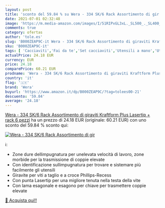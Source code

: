 ```yaml
---
layout: post
title: 'sconto del 59.84 % su Wera - 334 SK/6 Rack Assortimento di gir  '
date: 2021-07-01 02:32:48
image: 'https://m.media-amazon.com/images/I/51RIPxGL3xL._SL500_._SL400_.jpg'
comments: true
category: ofertas
author: 'tole.es'
slug: 'B000ZEAP9C-it Wera - 334 SK/6 Rack Assortimento di giraviti Kraftform...'
sku: 'B000ZEAP9C-it'
tags: [ 'Cacciaviti','Fai da te','Set cacciaviti','Utensili a mano','Utensili elettrici e a mano','wera', ]
actualPrice: 24.18 EUR
currency: EUR
price: 24.18
comparePrice: 60.21 EUR
prodname: 'Wera - 334 SK/6 Rack Assortimento di giraviti Kraftform Plus Lasertip + rack  6 pezzi'
country: 'it'
flag: '🇮🇹'
brand: 'Wera'
buyurl: 'https://www.amazon.it/dp/B000ZEAP9C/?tag=tolees00-21'
descuento: '59.84'
average: '24.18'
---
```


[Wera - 334 SK/6 Rack Assortimento di giraviti Kraftform Plus Lasertip + rack  6 pezzi](https://www.amazon.it/dp/B000ZEAP9C/?tag=tolees00-21) ha un prezzo di 24.18 EUR (originale: 60.21 EUR) con uno sconto del 59.84 % sconto qui:

[![Wera - 334 SK/6 Rack Assortimento di gir](https://m.media-amazon.com/images/I/51RIPxGL3xL._SL500_._SL400_.jpg)](https://www.amazon.it/dp/B000ZEAP9C/?tag=tolees00-21)

ℹ️:

- Zone dure dellimpugnatura per unelevata velocità di lavoro, zone morbide per la trasmissione di coppie elevate
- Con identificazione sullimpugnatura per trovare e sistemare più facilmente gli utensili
- Giravite per viti a taglio e a croce Phillips-Recess
- Con punta Lasertip per una migliore tenuta nella testa della vite
- Con lama esagonale e esagono per chiave per trasmettere coppie elevate

[🛒 Acquista qui!!](https://www.amazon.it/dp/B000ZEAP9C/?tag=tolees00-21)
